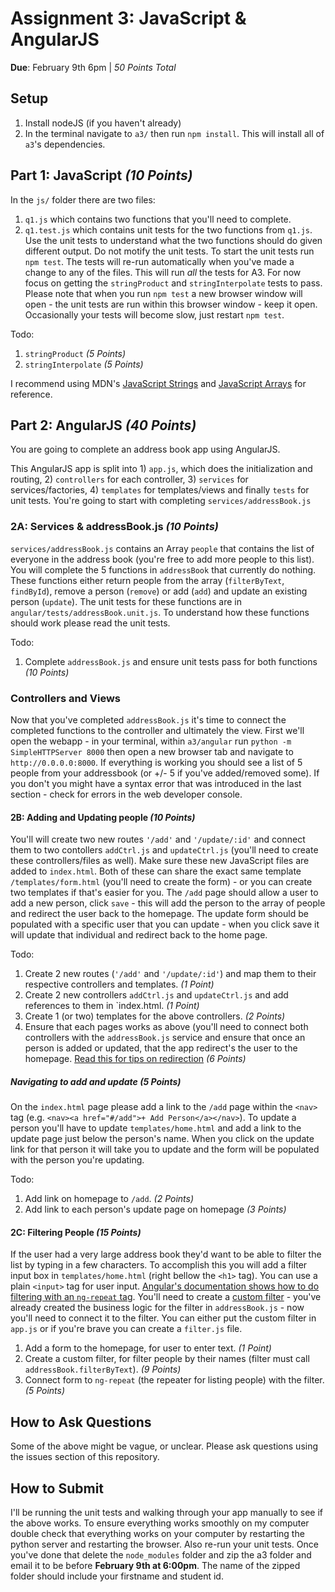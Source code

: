 # Assignment 3: JavaScript & AngularJS
**Due**: February 9th 6pm | *50 Points Total*

## Setup

1. Install nodeJS (if you haven't already)
2. In the terminal navigate to `a3/` then run `npm install`. This will install all of `a3`'s dependencies.

## Part 1: JavaScript *(10 Points)*

In the `js/` folder there are two files:

1. `q1.js` which contains two functions that you'll need to complete. 
2. `q1.test.js` which contains unit tests for the two functions from `q1.js`. Use the unit tests to understand what the two functions should do given different output. Do not motify the unit tests. To start the unit tests run `npm test`. The tests will re-run automatically when you've made a change to any of the files. This will run *all* the tests for A3. For now focus on getting the `stringProduct` and `stringInterpolate` tests to pass. Please note that when you run `npm test` a new browser window will open - the unit tests are run within this browser window - keep it open. Occasionally your tests will become slow, just restart `npm test`.

Todo:

1.  `stringProduct` *(5 Points)*
2.  `stringInterpolate` *(5 Points)*

I recommend using MDN's [JavaScript Strings](https://developer.mozilla.org/en-US/docs/Web/JavaScript/Reference/Global_Objects/String) and [JavaScript Arrays](https://developer.mozilla.org/en-US/docs/Web/JavaScript/Reference/Global_Objects/Array) for reference.

## Part 2: AngularJS *(40 Points)*

You are going to complete an address book app using AngularJS.

This AngularJS app is split into 1) `app.js`, which does the initialization and routing, 2) `controllers` for each controller, 3) `services` for services/factories, 4) `templates` for templates/views and finally `tests` for unit tests. You're going to start with completing `services/addressBook.js`

### 2A: Services & addressBook.js *(10 Points)*

`services/addressBook.js` contains an Array `people` that contains the list of everyone in the address book (you're free to add more people to this list). You will complete the 5 functions in `addressBook` that currently do nothing. These functions either return people from the array (`filterByText`, `findById`), remove a person (`remove`) or add (`add`) and update an existing person (`update`). The unit tests for these functions are in `angular/tests/addressBook.unit.js`. To understand how these functions should work please read the unit tests.

Todo: 

1. Complete `addressBook.js` and ensure unit tests pass for both functions *(10 Points)*


### Controllers and Views

Now that you've completed `addressBook.js` it's time to connect the completed functions to the controller and ultimately the view. First we'll open the webapp - in your terminal, within `a3/angular` run `python -m SimpleHTTPServer 8000` then open a new browser tab and navigate to `http://0.0.0.0:8000`. If everything is working you should see a list of 5 people from your addressbook (or +/- 5 if you've added/removed some). If you don't you might have a syntax error that was introduced in the last section - check for errors in the web developer console.

#### 2B: Adding and Updating people *(10 Points)*

You'll will create two new routes `'/add'` and `'/update/:id'` and connect them to two contollers `addCtrl.js` and `updateCtrl.js` (you'll need to create these controllers/files as well). Make sure these new JavaScript files are added to `index.html`. Both of these can share the exact same template `/templates/form.html` (you'll need to create the form) - or you can create two templates if that's easier for you. The `/add` page should allow a user to add a new person, click `save` - this will add the person to the array of people and redirect the user back to the homepage. The update form should be populated with a specific user that you can update - when you click save it will update that individual and redirect back to the home page.

Todo:

1. Create 2 new routes (`'/add'` and `'/update/:id'`) and map them to their respective controllers and templates. *(1 Point)*
2. Create 2 new controllers `addCtrl.js` and `updateCtrl.js` and add references to them in `index.html. *(1 Point)*
3. Create 1 (or two) templates for the above controllers. *(2 Points)*
4. Ensure that each pages works as above (you'll need to connect both controllers with the `addressBook.js` service and ensure that once an person is added or updated, that the app redirect's the user to the homepage. [Read this for tips on redirection](https://docs.angularjs.org/guide/$location) *(6 Points)*


##### Navigating to add and update *(5 Points)*
On the `index.html` page please add a link to the `/add` page within the `<nav>` tag (e.g. `<nav><a href="#/add">+ Add Person</a></nav>`). To update a person you'll have to update `templates/home.html` and add a link to the update page just below the person's name. When you click on the update link for that person it will take you to update and the form will be populated with the person you're updating.

Todo:

1. Add link on homepage to `/add`. *(2 Points)*
2. Add link to each person's update page on homepage *(3 Points)*

#### 2C: Filtering People *(15 Points)*

If the user had a very large address book they'd want to be able to filter the list by typing in a few characters. To accomplish this you will add a filter input box in `templates/home.html` (right bellow the `<h1>` tag). You can use a plain `<input>` tag for user input. [Angular's documentation shows how to do filtering with an `ng-repeat` tag](https://docs.angularjs.org/api/ng/filter/filter). You'll need to create a [custom filter](https://docs.angularjs.org/tutorial/step_09) - you've already created the business logic for the filter in `addressBook.js` - now you'll need to connect it to the filter. You can either put the custom filter in `app.js` or if you're brave you can create a `filter.js` file.

1. Add a form to the homepage, for user to enter text. *(1 Point)*
2. Create a custom filter, for filter people by their names (filter must call `addressBook.filterByText`). *(9 Points)*
3. Connect form to `ng-repeat` (the repeater for listing people) with the filter. *(5 Points)*

## How to Ask Questions

Some of the above might be vague, or unclear. Please ask questions using the issues section of this repository.

## How to Submit

I'll be running the unit tests and walking through your app manually to see if the above works. To ensure everything works smoothly on my computer double check that everything works on your computer by restarting the python server and restarting the browser. Also re-run your unit tests. Once you've done that delete the `node_modules` folder and zip the a3 folder and email it to be before **February 9th at 6:00pm**. The name of the zipped folder should include your firstname and student id.



